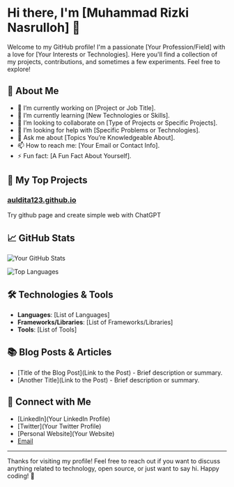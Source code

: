 # Hi there, I'm [Muhammad Rizki Nasrulloh] 👋

Welcome to my GitHub profile! I'm a passionate [Your Profession/Field] with a love for [Your Interests or Technologies]. Here you'll find a collection of my projects, contributions, and sometimes a few experiments. Feel free to explore!

## 🌟 About Me

- 🔭 I’m currently working on [Project or Job Title].
- 🌱 I’m currently learning [New Technologies or Skills].
- 👯 I’m looking to collaborate on [Type of Projects or Specific Projects].
- 🤔 I’m looking for help with [Specific Problems or Technologies].
- 💬 Ask me about [Topics You’re Knowledgeable About].
- 📫 How to reach me: [Your Email or Contact Info].
- ⚡ Fun fact: [A Fun Fact About Yourself].

## 🚀 My Top Projects

### [auldita123.github.io](https://github.com/auldita123/auldita123.github.io)
Try github page and create simple web with ChatGPT

## 📈 GitHub Stats

![Your GitHub Stats](https://github-readme-stats.vercel.app/api?username=YourUsername&show_icons=true&hide_title=true&hide=prs&count_private=true&include_all_commits=true&hide_border=true&theme=radical)

![Top Languages](https://github-readme-stats.vercel.app/api/top-langs/?username=YourUsername&hide_title=true&layout=compact&theme=radical)

## 🛠️ Technologies & Tools

- **Languages**: [List of Languages]
- **Frameworks/Libraries**: [List of Frameworks/Libraries]
- **Tools**: [List of Tools]

## 📚 Blog Posts & Articles

- [Title of the Blog Post](Link to the Post) - Brief description or summary.
- [Another Title](Link to the Post) - Brief description or summary.

## 💬 Connect with Me

- [LinkedIn](Your LinkedIn Profile)
- [Twitter](Your Twitter Profile)
- [Personal Website](Your Website)
- [Email](mailto:YourEmail@example.com)

---

Thanks for visiting my profile! Feel free to reach out if you want to discuss anything related to technology, open source, or just want to say hi. Happy coding! 🚀
